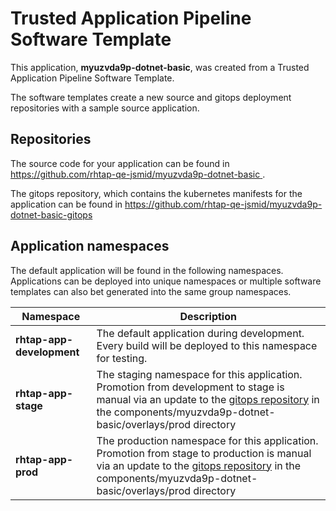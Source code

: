 # Trusted Application Pipeline Software Template

This application, **myuzvda9p-dotnet-basic**, was created from a Trusted Application Pipeline Software Template.

The software templates create a new source and gitops deployment repositories with a sample source application. 

## Repositories

The source code for your application can be found in [https://github.com/rhtap-qe-jsmid/myuzvda9p-dotnet-basic ](https://github.com/rhtap-qe-jsmid/myuzvda9p-dotnet-basic ).
 
The gitops repository, which contains the kubernetes manifests for the application can be found in 
[https://github.com/rhtap-qe-jsmid/myuzvda9p-dotnet-basic-gitops ](https://github.com/rhtap-qe-jsmid/myuzvda9p-dotnet-basic-gitops ) 

## Application namespaces 

The default application will be found in the following namespaces. Applications can be deployed into unique namespaces or multiple software templates can also bet generated into the same group namespaces.  

|  Namespace   |  Description   |  
| -------- | -------- |   
| **rhtap-app-development** | The default application during development. Every build will be deployed to this namespace for testing. | 
| **rhtap-app-stage** | The staging namespace for this application. Promotion from development to stage is manual via an update to the [gitops repository](https://github.com/rhtap-qe-jsmid/myuzvda9p-dotnet-basic-gitops ) in the components/myuzvda9p-dotnet-basic/overlays/prod directory |  
| **rhtap-app-prod** | The production namespace for this application. Promotion from stage to production is manual via an update to the [gitops repository](https://github.com/rhtap-qe-jsmid/myuzvda9p-dotnet-basic-gitops ) in the components/myuzvda9p-dotnet-basic/overlays/prod directory | 